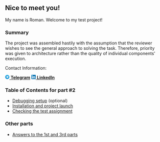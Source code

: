 ## Nice to meet you!

My name is Roman. Welcome to my test project!

### Summary

The project was assembled hastily with the assumption that the reviewer wishes to see the general approach to solving
the task. Therefore, priority was given to architecture rather than the quality of individual components' execution.

Contact Information:

[![Linkedin](./readme_files/t.png) **Telegram**](https://t.me/staromand)
[![Linkedin](./readme_files/l.png) **LinkedIn**](https://www.linkedin.com/in/youcaughtme)


### Table of Contents for part #2

- [Debugging setup](./readme_files/DEBUG.md) (optional)
- [Installation and project launch](./readme_files/INSTALL.md)
- [Checking the test assignment](./readme_files/TEST.md)

### Other parts

- [Answers to the 1st and 3rd parts](./readme_files/ANSWERS.md)
